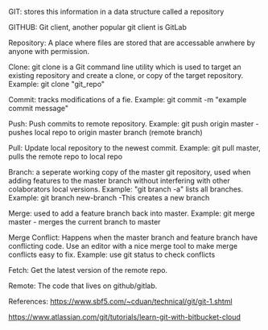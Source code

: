 GIT: stores this information in a data structure called a repository

GITHUB: Git client, another popular git client is GitLab

Repository: A place where files are stored that are accessable anwhere by anyone with permission.

Clone: git clone is a Git command line utility which is used to target an existing repository and create a clone, or copy of the target repository. 
Example: git clone "git_repo"

Commit: tracks modifications of a fie. 
Example: git commit -m "example commit message"

Push: Push commits to remote repository. 
Example: git push origin master - pushes local repo to origin master branch (remote branch)

Pull: Update local repository to the newest commit. 
Example: git pull master, pulls the remote repo to local repo

Branch: a seperate working copy of the master git repository, used when adding features to the master branch without interfering with other colaborators local versions.
Example: "git branch -a"  lists all branches. 
Example: git branch new-branch -This creates a new branch

Merge: used to add a feature branch back into master. 
Example: git merge master - merges the current branch to master

Merge Conflict: Happens when the master branch and feature branch have conflicting code. Use an editor with a nice merge tool to make merge conflicts easy to fix. 
Example: use git status to check conflicts 

Fetch: Get the latest version of the remote repo.

Remote: The code that lives on github/gitlab.

References:
https://www.sbf5.com/~cduan/technical/git/git-1.shtml



https://www.atlassian.com/git/tutorials/learn-git-with-bitbucket-cloud

